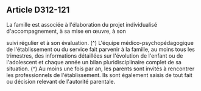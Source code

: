 ## Article D312-121

La famille est associée à l'élaboration du projet individualisé d'accompagnement, à sa mise en œuvre, à son

suivi régulier et à son évaluation. (^)
L'équipe médico-psychopédagogique de l'établissement ou du service fait parvenir à la famille, au moins
tous les trimestres, des informations détaillées sur l'évolution de l'enfant ou de l'adolescent et chaque année
un bilan pluridisciplinaire complet de sa situation. (^)
Au moins une fois par an, les parents sont invités à rencontrer les professionnels de l'établissement. Ils sont
également saisis de tout fait ou décision relevant de l'autorité parentale.

